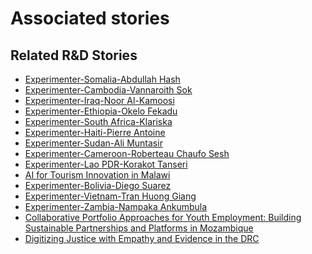 # Associated stories

<!-- !!DO NOT REMOVE!! start autogenerated hyperlinks -->
## Related R&D Stories
- [Experimenter-Somalia-Abdullah Hash](/stories/?doc=Experimenters_SOM)
- [Experimenter-Cambodia-Vannaroith Sok](/stories/?doc=Experimenters_KHM)
- [Experimenter-Iraq-Noor Al-Kamoosi](/stories/?doc=Experimenters_IRQ)
- [Experimenter-Ethiopia-Okelo Fekadu](/stories/?doc=Experimenters_ETH)
- [Experimenter-South Africa-Klariska](/stories/?doc=Experimenters_ZAF)
- [Experimenter-Haiti-Pierre Antoine](/stories/?doc=Experimenters_HTI)
- [Experimenter-Sudan-Ali Muntasir](/stories/?doc=Experimenters_SDN)
- [Experimenter-Cameroon-Roberteau Chaufo Sesh](/stories/?doc=Experimenters_CMR)
- [Experimenter-Lao PDR-Korakot Tanseri](/stories/?doc=Experimenters_LAO)
- [AI for Tourism Innovation in Malawi](/stories/?doc=Explorers_MWI)
- [Experimenter-Bolivia-Diego Suarez](/stories/?doc=Experimenters_BOL)
- [Experimenter-Vietnam-Tran Huong Giang](/stories/?doc=Experimenters_VNM)
- [Experimenter-Zambia-Nampaka Ankumbula](/stories/?doc=Experimenters_ZMB)
- [Collaborative Portfolio Approaches for Youth Employment: Building Sustainable Partnerships and Platforms in Mozambique](/stories/?doc=Explorers_MOZ)
- [Digitizing Justice with Empathy and Evidence in the DRC](/stories/?doc=Explorers_COD)
<!-- !!DO NOT REMOVE!! end autogenerated hyperlinks -->